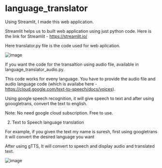 # language_translator

Using Streamlit, I made this web application.

Streamlit helps us to built web application using just python code. Here is the link for Streamlit - https://streamlit.io/

Here translator.py file is the code used for web aplication.


![image](https://user-images.githubusercontent.com/62717096/225824461-64fab5e6-35cf-4f26-a4e4-90397216600e.png)


If you want the code for the transaltion using audio file, available in  language_translator_audio.py.

This code works for eveny language. You have to provide the audio file and audio language code (which is availabe here - https://cloud.google.com/text-to-speech/docs/voices).

Using google speech recognition, it will give speech to text and after using gooogletrans, convert the text to english.

Note: No need google cloud subscription. Free to use.

2. Text to Speech language translation

For example, if you given the text my name is suresh, first using googletrans it will convert the desired language you want

After using gTTS, It will convert to speech and display audio and translated text.


![image](https://user-images.githubusercontent.com/62717096/225906370-0cf6bb5f-f361-4cbf-b571-e5c379ba5596.png)
